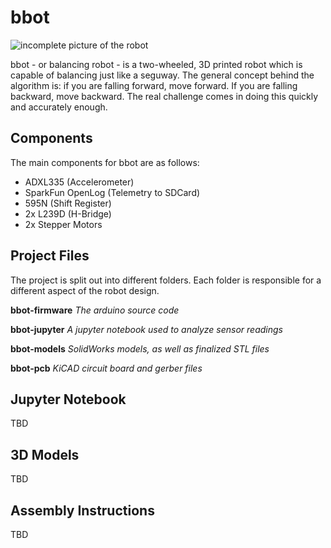 # bbot

![incomplete picture of the robot](https://cdn.hackaday.io/images/4916851618244520317.jpg)

bbot - or balancing robot - is a two-wheeled, 3D printed robot which is capable of balancing just like a seguway. The general concept behind the algorithm is: if you are falling forward, move forward. If you are falling backward, move backward. The real challenge comes in doing this quickly and accurately enough.

## Components

The main components for bbot are as follows:

 - ADXL335 (Accelerometer)
 - SparkFun OpenLog (Telemetry to SDCard)
 - 595N (Shift Register)
 - 2x L239D (H-Bridge)
 - 2x Stepper Motors

## Project Files

The project is split out into different folders. Each folder is responsible for a different aspect of the robot design.

**bbot-firmware**
_The arduino source code_

**bbot-jupyter**
_A jupyter notebook used to analyze sensor readings_

**bbot-models**
_SolidWorks models, as well as finalized STL files_

**bbot-pcb**
_KiCAD circuit board and gerber files_



## Jupyter Notebook
TBD


## 3D Models
TBD


## Assembly Instructions
TBD
